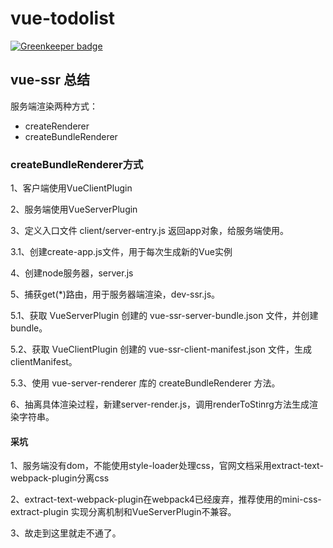 # vue-todolist

[![Greenkeeper badge](https://badges.greenkeeper.io/yhlben/vue-todolist.svg)](https://greenkeeper.io/)

## vue-ssr 总结

服务端渲染两种方式：
* createRenderer
* createBundleRenderer

### createBundleRenderer方式

1、客户端使用VueClientPlugin

2、服务端使用VueServerPlugin

3、定义入口文件 client/server-entry.js 返回app对象，给服务端使用。

  3.1、创建create-app.js文件，用于每次生成新的Vue实例

4、创建node服务器，server.js

5、捕获get(*)路由，用于服务器端渲染，dev-ssr.js。

  5.1、获取 VueServerPlugin 创建的 vue-ssr-server-bundle.json 文件，并创建 bundle。

  5.2、获取 VueClientPlugin 创建的 vue-ssr-client-manifest.json 文件，生成clientManifest。

  5.3、使用 vue-server-renderer 库的 createBundleRenderer 方法。

6、抽离具体渲染过程，新建server-render.js，调用renderToStinrg方法生成渲染字符串。

#### 采坑

1、服务端没有dom，不能使用style-loader处理css，官网文档采用extract-text-webpack-plugin分离css

2、extract-text-webpack-plugin在webpack4已经废弃，推荐使用的mini-css-extract-plugin 实现分离机制和VueServerPlugin不兼容。

3、故走到这里就走不通了。








